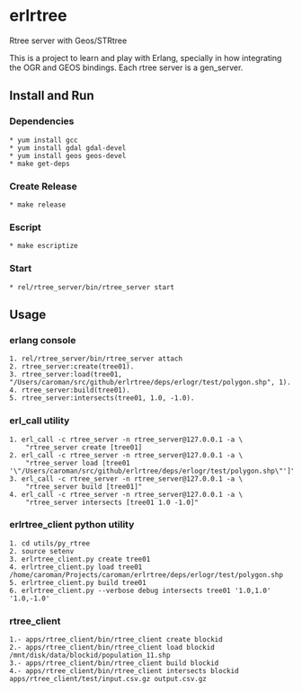 # erlrtree

Rtree server with Geos/STRtree

This is a project to learn and play with Erlang, specially in how integrating
the OGR and GEOS bindings. Each rtree server is a gen_server.

## Install and Run

### Dependencies

    * yum install gcc
    * yum install gdal gdal-devel
    * yum install geos geos-devel
    * make get-deps

### Create Release

    * make release

### Escript

    * make escriptize


### Start

    * rel/rtree_server/bin/rtree_server start


## Usage


### erlang console

    1. rel/rtree_server/bin/rtree_server attach
    2. rtree_server:create(tree01).
    3. rtree_server:load(tree01, "/Users/caroman/src/github/erlrtree/deps/erlogr/test/polygon.shp", 1).
    4. rtree_server:build(tree01).
    5. rtree_server:intersects(tree01, 1.0, -1.0).


### erl_call utility
    
    1. erl_call -c rtree_server -n rtree_server@127.0.0.1 -a \
        "rtree_server create [tree01]
    2. erl_call -c rtree_server -n rtree_server@127.0.0.1 -a \
        "rtree_server load [tree01 '\"/Users/caroman/src/github/erlrtree/deps/erlogr/test/polygon.shp\"']"
    3. erl_call -c rtree_server -n rtree_server@127.0.0.1 -a \
        "rtree_server build [tree01]"
    4. erl_call -c rtree_server -n rtree_server@127.0.0.1 -a \
        "rtree_server intersects [tree01 1.0 -1.0]"


### erlrtree_client python utility

    1. cd utils/py_rtree
    2. source setenv
    3. erlrtree_client.py create tree01
    4. erlrtree_client.py load tree01 /home/caroman/Projects/caroman/erlrtree/deps/erlogr/test/polygon.shp
    5. erlrtree_client.py build tree01
    6. erlrtree_client.py --verbose debug intersects tree01 '1.0,1.0' '1.0,-1.0'


### rtree_client

    1.- apps/rtree_client/bin/rtree_client create blockid
    2.- apps/rtree_client/bin/rtree_client load blockid /mnt/disk/data/blockid/population_11.shp
    3.- apps/rtree_client/bin/rtree_client build blockid
    4.- apps/rtree_client/bin/rtree_client intersects blockid apps/rtree_client/test/input.csv.gz output.csv.gz



